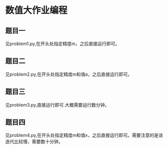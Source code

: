 # 数值大作业编程

## 题目一
见problem1.py,在开头处指定精度m，之后直接运行即可。

## 题目二
见problem2.py,在开头处指定精度m和值a，之后直接运行即可。

## 题目三
见problem3.py,直接运行即可.大概需要运行数分钟。

## 题目四
见problem4.py,在开头处指定精度m和值x，之后直接运行即可。需要注意的是该迭代比较慢，需要数十分钟。